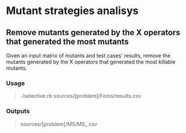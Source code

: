 # Mutant strategies analisys
## Remove mutants generated by the X operators that generated the most mutants

Given an input matrix of mutants and test cases' results, remove the mutants
generated by the X operators that generated the most killable mutants.

### Usage
> ./selective.rb sources/[problem]/Foms/results.csv 

### Outputs
> sources/[problem]/MS/MS_<n>.csv 